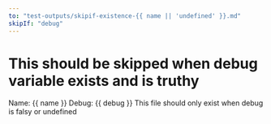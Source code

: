 ```yaml
---
to: "test-outputs/skipif-existence-{{ name || 'undefined' }}.md"
skipIf: "debug"
---
```

# This should be skipped when debug variable exists and is truthy

Name: {{ name }}
Debug: {{ debug }}
This file should only exist when debug is falsy or undefined